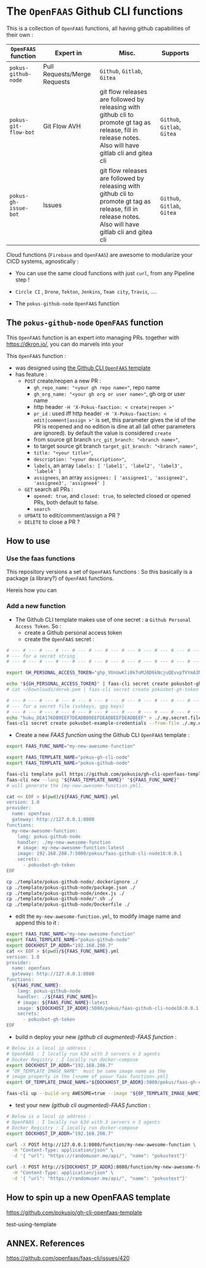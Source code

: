 # The `OpenFAAS` Github CLI functions

This is a collection of `OpenFAAS` functions, all having github capabilities of their own :

| `OpenFAAS` function |  Expert in | Misc. | Supports |   |
|-----------------------------------------------|-----------------------------------------------|-----------------------------------------------|-----------------------------------------------|-----------------------------------------------|
| `pokus-github-node` | Pull Requests/Merge Requests | `Github`, `Gitlab`, `Gitea` |   |   |
| `pokus-git-flow-bot` | Git Flow AVH | git flow releases are followed by releasing with github cli to promote gt tag as release, fill in release notes. Also will have gitlab cli and gitea cli | `Github`, `Gitlab`, `Gitea`  |   |
| `pokus-gh-issue-bot` | Issues | git flow releases are followed by releasing with github cli to promote gt tag as release, fill in release notes. Also will have gitlab cli and gitea cli | `Github`, `Gitlab`, `Gitea`  |   |

Cloud functions (`Firebase` and `OpenFAAS`) are awesome to modularize your CICD systems, agnostically :
* You can use the same cloud functions with just `curl`, from any Pipeline step !
* `Circle CI` , `Drone`, `Tekton`, `Jenkins`, `Team city`, `Travis`, ....


* The `pokus-github-node` `OpenFAAS` function

## The `pokus-github-node` `OpenFAAS` function

This `OpenFAAS` function is an expert into managing PRs. together with https://dkron.io/, you can do marvels into your

This `OpenFAAS` function :
* was designed using [the Github CLI `OpenFAAS` template](https://github.com/pokusio/faas-github-example)
* has feature :
  * `POST` create/reopen a new PR :
    * `gh_repo_name: "<your gh repo name>"`, repo name
    * `gh_org_name: "<your gh org or user name>"`, gh org or user name
    * http header `-H 'X-Pokus-faaction: < create|reopen >'`
    * `pr_id` : used iff http header `-H 'X-Pokus-faaction: < edit|comment|assign >'` is set, this parameter gives the id of the PR is reopened and no edition is dine at all (all other parameters are ignored). by default the value is considered `create`
    * from source git branch `src_git_branch: "<branch name>"`,
    * to target source git branch `target_git_branch: "<branch name>"`,
    * `title: "<your title>"`,
    * `description: "<your description>"`,
    * `labels`, an array `labels: [ 'label1', 'label2', 'label3', 'label4' ]`
    * `assignees`, an array `assignees: [ 'assignee1', 'assignee2', 'assignee3', 'assignee4' ]`
  * `GET` search all PRs :
    * `opened: true`, and `closed: true`, to selected closed or opened PRs, both default to false.
    * `search`
  * `UPDATE` to edit/comment/assign a PR ?
  * `DELETE` to close a PR ?

## How to use

### Use the faas functions

This repository versions a set of `OpenFAAS` functions : So this basically is a package (a library?) of `OpenFAAS` functions.

Hereis how you can

### Add a new function
* The Github CLI template makes use of one secret : a `Github Personal Access Token`. So :
  * create a Github personal access token
  * create the `OpenFAAS` secret :

```bash
# --- # --- # --- # --- # --- # --- # --- # --- # --- # --- # --- # --- # ---
# --- for a secret string
# --- # --- # --- # --- # --- # --- # --- # --- # --- # --- # --- # --- # ---

export GH_PERSONAL_ACCESS_TOKEN="ghp_VUnUwKli0kTnMJ0D6kNcjuQEvvpTVYmA3NuJEC"

echo "${GH_PERSONAL_ACCESS_TOKEN}" | faas-cli secret create pokusbot-gh-token
# cat ~/Downloads/derek.pem | faas-cli secret create pokusbot-gh-token

# --- # --- # --- # --- # --- # --- # --- # --- # --- # --- # --- # --- # ---
# --- for a secret file (sshkeys, gpg keys)
# --- # --- # --- # --- # --- # --- # --- # --- # --- # --- # --- # --- # ---
echo "huku_DEA176DB9EEF7DEADB00EEFDEADBEEFDEADBEEF" > ./.my.secret.file
faas-cli secret create pokusbot-example-credentials --from-file ./.my.example.secret.file


```

* Create a new _FAAS function_ using the Github CLI `OpenFAAS` template :

```bash
export FAAS_FUNC_NAME="my-new-awesome-function"

export FAAS_TEMPLATE_NAME="pokus-gh-cli-node"
export FAAS_TEMPLATE_NAME="pokus-github-node"

faas-cli template pull https://github.com/pokusio/gh-cli-openfaas-template
faas-cli new --lang "${FAAS_TEMPLATE_NAME}" "${FAAS_FUNC_NAME}"
# will generate the [my-new-awesome-function.yml].

cat << EOF > $(pwd)/${FAAS_FUNC_NAME}.yml
version: 1.0
provider:
  name: openfaas
  gateway: http://127.0.0.1:8080
functions:
  my-new-awesome-function:
    lang: pokus-github-node
    handler: ./my-new-awesome-function
    # image: my-new-awesome-function:latest
    image: 192.168.208.7:5000/pokus/faas-github-cli-node16:0.0.1
    secrets:
      - pokusbot-gh-token
EOF

cp ./template/pokus-github-node/.dockerignore ./
cp ./template/pokus-github-node/package.json ./
cp ./template/pokus-github-node/index.js ./
cp ./template/pokus-github-node/*.sh ./
cp ./template/pokus-github-node/Dockerfile ./

```

* edit the `my-new-awesome-function.yml`, to modify image name and append this to it :

```bash
export FAAS_FUNC_NAME="my-new-awesome-function"
export FAAS_TEMPLATE_NAME="pokus-github-node"
export DOCKHOST_IP_ADDR="192.168.208.7"
cat << EOF > $(pwd)/${FAAS_FUNC_NAME}.yml
version: 1.0
provider:
  name: openfaas
  gateway: http://127.0.0.1:8080
functions:
  ${FAAS_FUNC_NAME}:
    lang: pokus-github-node
    handler: ./${FAAS_FUNC_NAME}n
    # image: ${FAAS_FUNC_NAME}:latest
    image: ${DOCKHOST_IP_ADDR}:5000/pokus/faas-github-cli-node16:0.0.1
    secrets:
      - pokusbot-gh-token
EOF

```

* build n deploy your new _(github cli augmented)-FAAS function_ :

```bash
# Below is a local ip address :
# OpenFAAS : I locally run k3d with 3 servers n 3 agents
# Docker Registry : I locally run docker-compose
export DOCKHOST_IP_ADDR="192.168.208.7"
# "OF_TEMPLATE_IMAGE_NAME"  must be same image name as the
# image property in the [<name of yoour faas function>.yml]
export OF_TEMPLATE_IMAGE_NAME="${DOCKHOST_IP_ADDR}:5000/pokus/faas-gh-cli-node16:latest"

faas-cli up --build-arg AWESOME=true --image "${OF_TEMPLATE_IMAGE_NAME}" -f my-new-awesome-function.yml ${HERAOHERE}/wehereiwork/my-new-awesome-function/handler.js

```

* test your new _(github cli augmented)-FAAS function_ :

```bash
# Below is a local ip address :
# OpenFAAS : I locally run k3d with 3 servers n 3 agents
# Docker Registry : I locally run docker-compose
export DOCKHOST_IP_ADDR="192.168.208.7"

curl -X POST http://127.0.0.1:8080/function/my-new-awesome-function \
  -H "Content-Type: application/json" \
  -d '{ "url": "https://randomuser.me/api/", "name": "pokustest"}'

curl -X POST http://${DOCKHOST_IP_ADDR}:8080/function/my-new-awesome-function \
  -H "Content-Type: application/json" \
  -d '{ "url": "https://randomuser.me/api/", "name": "pokustest"}'

```

## How to spin up a new OpenFAAS template

https://github.com/pokusio/gh-cli-openfaas-template

test-using-template

## ANNEX. References

https://github.com/openfaas/faas-cli/issues/420
